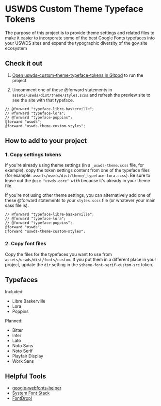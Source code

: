 # USWDS Custom Theme Typeface Tokens
The purpose of this project is to provide theme settings and related files to make it easier to incorporate some of the best Google Fonts typefaces into your USWDS sites and expand the typographic diversity of the gov site ecosystem


## Check it out

1. [Open uswds-custom-theme-typeface-tokens in Gitpod](https://gitpod.io/#https://github.com/pglevy/uswds-custom-theme-typeface-tokens) to run the project.

1. Uncomment one of these @forward statements in `assets/uswds/dist/theme/styles.scss` and refresh the preview site to see the site with that typeface.

```
// @forward "typeface-libre-baskerville";
// @forward "typeface-lora";
// @forward "typeface-poppins";
@forward "uswds";
@forward "uswds-theme-custom-styles";
```

## How to add to your project

### 1. Copy settings tokens

If you're already using theme settings (in a `_uswds-theme.scss` file, for example), copy the token settings content from one of the typeface files (for example: `assets/uswds/dist/theme/_typeface-lora.scss`). Be sure to leave out the `@use "uswds-core" with` because it's already in your theme file.

If you're not using other theme settings, you can alternatively add one of these @forward statements to your `styles.scss` file (or whatever your main sass file is).

```
// @forward "typeface-libre-baskerville";
// @forward "typeface-lora";
// @forward "typeface-poppins";
@forward "uswds";
@forward "uswds-theme-custom-styles";
```

### 2. Copy font files

Copy the files for the typefaces you want to use from `assets/uswds/dist/fonts/custom`. If you put them in a different place in your project, update the `dir` setting in the `$theme-font-serif-custom-src` token.

## Typefaces

Included:

- Libre Baskerville
- Lora
- Poppins

Planned:

- Bitter
- Inter
- Lato
- Noto Sans
- Noto Serif
- Playfair Display
- Work Sans

## Helpful Tools

- [google-webfonts-helper](https://google-webfonts-helper.herokuapp.com/fonts)
- [System Font Stack](https://systemfontstack.com/)
- [FontDrop!](https://fontdrop.info/)
